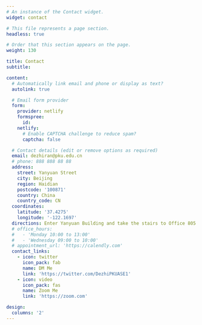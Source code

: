 ```yaml
---
# An instance of the Contact widget.
widget: contact

# This file represents a page section.
headless: true

# Order that this section appears on the page.
weight: 130

title: Contact
subtitle:

content:
  # Automatically link email and phone or display as text?
  autolink: true

  # Email form provider
  form:
    provider: netlify
    formspree:
      id:
    netlify:
      # Enable CAPTCHA challenge to reduce spam?
      captcha: false

  # Contact details (edit or remove options as required)
  email: dezhiran@pku.edu.cn
  # phone: 888 888 88 88
  address:
    street: Yanyuan Street
    city: Beijing
    region: Haidian
    postcode: '100871'
    country: China
    country_code: CN
  coordinates:
    latitude: '37.4275'
    longitude: '-122.1697'
  directions: Enter Yanyuan Building and take the stairs to Office 805 on Floor 8
  # office_hours:
  #   - 'Monday 10:00 to 13:00'
  #   - 'Wednesday 09:00 to 10:00'
  # appointment_url: 'https://calendly.com'
  contact_links:
    - icon: twitter
      icon_pack: fab
      name: DM Me
      link: 'https://twitter.com/DezhiPKUASE1'
    - icon: video
      icon_pack: fas
      name: Zoom Me
      link: 'https://zoom.com'

design:
  columns: '2'
---
```

